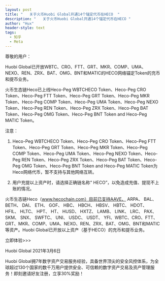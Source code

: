 ```yaml
---
layout: post
title: "   关于火币Huobi Global开通14个锚定代币在HECO  "
description: "   关于火币Huobi Global开通14个锚定代币在HECO "
author: "Hux"
header-style: text
tags:
  - 知乎
  - Meta
---
```


尊敬的用户：

Huobi Global已开放WBTC、CRO、FTT、GRT、MKR、COMP、UMA、NEXO、REN、ZRX、BAT、OMG、BNT和MATIC的HECO网络锚定Token的充币和提币业务。

火币生态链Heco已上线Heco-Peg WBTCHECO Token、Heco-Peg CRO Token、Heco-Peg FTT Token、Heco-Peg GRT Token、Heco-Peg MKR Token、Heco-Peg COMP Token、Heco-Peg UMA Token、Heco-Peg NEXO Token、Heco-Peg REN Token、Heco-Peg ZRX Token、Heco-Peg BAT Token、Heco-Peg OMG Token、Heco-Peg BNT Token and Heco-Peg MATIC Token。

注意：

1. Heco-Peg WBTCHECO Token、Heco-Peg CRO Token、Heco-Peg FTT Token、Heco-Peg GRT Token、Heco-Peg MKR Token、Heco-Peg COMP Token、Heco-Peg UMA Token、Heco-Peg NEXO Token、Heco-Peg REN Token、Heco-Peg ZRX Token、Heco-Peg BAT Token、Heco-Peg OMG Token、Heco-Peg BNT Token and Heco-Peg MATIC Token为Heco网络代币，暂不支持与其他网络互转。

2. 用户充提以上资产时，请选择正确链名称“ HECO”，以免造成充值、提现不上账的情况。

火币生态链Heco（www.hecochain.com）目前已支持AAVE、 ARPA、 BAL、 BETH、 DAI、 ETH、 GOF、 HBC、 HBCH、 HBSV、 HBTC、 HDOT、 HFIL、 HLTC、 HPT、 HT、 HUSD、 HXTZ、 LAMB、 LINK、 LRC、 PAX、 SKM、 SNX、 SWFTC、 UNI、 USDC、 USDT、 YFI、WBTC、CRO、FTT、GRT、MKR、COMP、UMA、NEXO、REN、ZRX、BAT、OMG、BNT和MATIC等资产。Huobi Global已开放以上资产（基于HECO）的充币和提币业务。

立即体验>>>

Huobi Global
2021年3月6日

 

Huobi Global拥7年数字资产交易服务经验，具备世界顶尖的安全风控体系，为全球超过130个国家的数千万用户提供安全、可信赖的数字资产交易及资产管理服务！即刻邀请好友注册，立享30%奖励！

